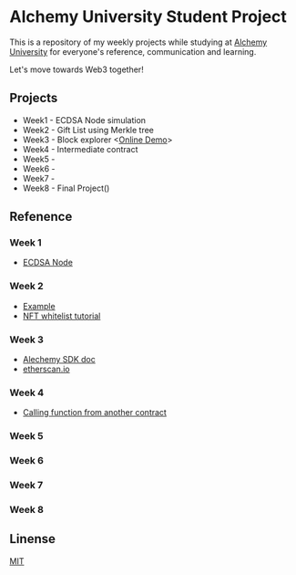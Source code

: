 # Alchemy University Student Project

This is a repository of my weekly projects while studying at [Alchemy University](https://university.alchemy.com/) for everyone's reference, communication and learning.

Let's move towards Web3 together!

## Projects

- Week1 - ECDSA Node simulation
- Week2 - Gift List using Merkle tree
- Week3 - Block explorer <[Online Demo](https://blockexplorer.whileweb3.dev/)>
- Week4 - Intermediate contract
- Week5 -
- Week6 -
- Week7 - 
- Week8 - Final Project()

## Refenence

### Week 1

- [ECDSA Node](https://github.com/starkbank/ecdsa-node)

### Week 2

- [Example](https://github.com/0xmimiQ/AlchemyUniversityStudentProjects/blob/main/week2/GiftList/utils/example.js)
- [NFT whitelist tutorial](https://medium.com/@ItsCuzzo/using-merkle-trees-for-nft-whitelists-523b58ada3f9)

### Week 3

- [Alechemy SDK doc](https://docs.alchemy.com/reference/alchemy-sdk-quickstart)
- [etherscan.io](https://etherscan.io/)

### Week 4

- [Calling function from another contract](https://ethereum.stackexchange.com/questions/109530/calling-function-from-another-contract)

### Week 5

### Week 6

### Week 7

### Week 8

## Linense

[MIT](./README.md)

